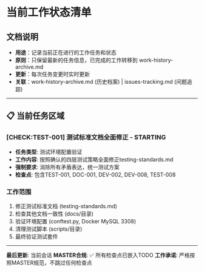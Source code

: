 # 当前工作状态清单

## 文档说明
- **用途**：记录当前正在进行的工作任务和状态
- **原则**：只保留最新的任务信息，已完成的工作转移到 work-history-archive.md
- **更新**：每次任务变更时实时更新
- **关联**：work-history-archive.md (历史档案) | issues-tracking.md (问题追踪)

---

## 📋 当前任务区域

### [CHECK:TEST-001] 测试标准文档全面修正 - STARTING
- **任务类型**: 测试环境配置验证  
- **工作内容**: 按照确认的四层测试策略全面修正testing-standards.md
- **强制要求**: 消除所有矛盾表达，统一测试方案
- **检查点**: 包含TEST-001, DOC-001, DEV-002, DEV-008, TEST-008

### 工作范围
1. 修正测试标准文档 (testing-standards.md)
2. 检查其他文档一致性 (docs/目录)  
3. 验证环境配置 (conftest.py, Docker MySQL 3308)
4. 清理测试脚本 (scripts/目录)
5. 最终验证测试套件

---
**最后更新**: 当前会话
**MASTER合规**: ✅ 所有检查点已嵌入TODO
**工作承诺**: 严格按照MASTER规范，不跳过任何检查点